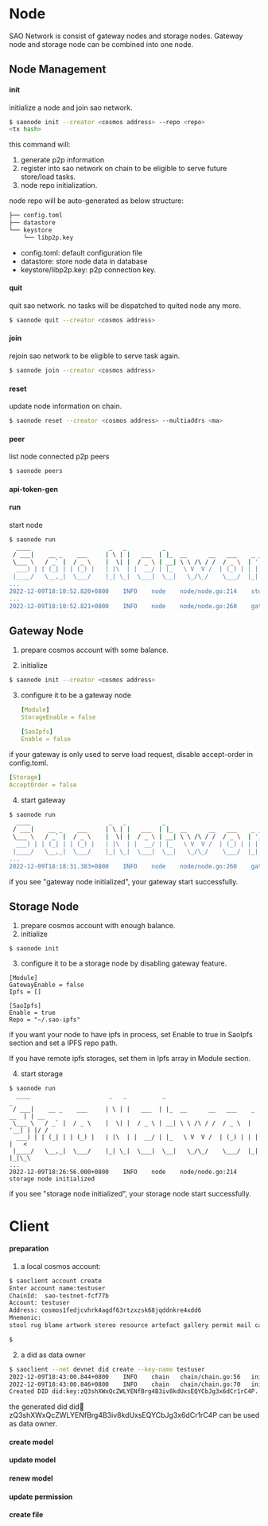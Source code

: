 # Node

SAO Network is consist of gateway nodes and storage nodes. Gateway node and storage node can be combined into one node.

## Node Management

#### init

initialize a node and join sao network.

```bash
$ saonode init --creator <cosmos address> --repo <repo>
<tx hash>
```

this command will:

1. generate p2p information
2. register into sao network on chain to be eligible to serve future store/load tasks.
3. node repo initialization.

node repo will be auto-generated as below structure:

```bash
├── config.toml
├── datastore
└── keystore
    └── libp2p.key
```

* config.toml: default configuration file
* datastore: store node data in database
* keystore/libp2p.key: p2p connection key.

#### quit

quit sao network. no tasks will be dispatched to quited node any more.

```bash
$ saonode quit --creator <cosmos address>
```

#### join

rejoin sao network to be eligible to serve task again.

````bash
$ saonode join --creator <cosmos address>
````

#### reset

update node information on chain.

```bash
$ saonode reset --creator <cosmos address> --multiaddrs <ma>
```

#### peer

list node connected p2p peers

```bash
$ saonode peers
```

#### api-token-gen



#### run

start node

```bash
$ saonode run
  ____                      _   _          _                               _
 / ___|    __ _    ___     | \ | |   ___  | |_  __      __   ___    _ __  | | __
 \___ \   / _` |  / _ \    |  \| |  / _ \ | __| \ \ /\ / /  / _ \  | '__| | |/ /
  ___) | | (_| | | (_) |   | |\  | |  __/ | |_   \ V  V /  | (_) | | |    |   <
 |____/   \__,_|  \___/    |_| \_|  \___|  \__|   \_/\_/    \___/  |_|    |_|\_\
...
2022-12-09T18:10:52.820+0800	INFO	node	node/node.go:214	storage node initialized
...
2022-12-09T18:10:52.821+0800	INFO	node	node/node.go:260	gateway node initialized
```

## Gateway Node

1. prepare cosmos account with some balance.

2. initialize

```bash
$ saonode init --creator <cosmos address>
```

3. configure it to be a gateway node

   ```yaml
   [Module]
   StorageEnable = false
   
   [SaoIpfs]
   Enable = false
   ```

if your gateway is only used to serve load request, disable accept-order in config.toml.

```yaml
[Storage]
AcceptOrder = false
```

4. start gateway

```bash
$ saonode run
  ____                      _   _          _                               _
 / ___|    __ _    ___     | \ | |   ___  | |_  __      __   ___    _ __  | | __
 \___ \   / _` |  / _ \    |  \| |  / _ \ | __| \ \ /\ / /  / _ \  | '__| | |/ /
  ___) | | (_| | | (_) |   | |\  | |  __/ | |_   \ V  V /  | (_) | | |    |   <
 |____/   \__,_|  \___/    |_| \_|  \___|  \__|   \_/\_/    \___/  |_|    |_|\_\
...
2022-12-09T18:18:31.383+0800	INFO	node	node/node.go:260	gateway node initialized
```

 if you see "gateway node initialized", your gateway start successfully.



## Storage Node

1. prepare cosmos account with enough balance.
2. initialize

```
$ saonode init
```

3. configure it to be a storage node by disabling gateway feature.

```
[Module]
GatewayEnable = false
Ipfs = []

[SaoIpfs]
Enable = true
Repo = "~/.sao-ipfs"
```

if you want your node to have ipfs in process, set Enable to true in SaoIpfs section and set a IPFS repo path.

If you have remote ipfs storages, set them in Ipfs array in Module section.

4. start storage

```
$ saonode run
  ____                      _   _          _                               _
 / ___|    __ _    ___     | \ | |   ___  | |_  __      __   ___    _ __  | | __
 \___ \   / _` |  / _ \    |  \| |  / _ \ | __| \ \ /\ / /  / _ \  | '__| | |/ /
  ___) | | (_| | | (_) |   | |\  | |  __/ | |_   \ V  V /  | (_) | | |    |   <
 |____/   \__,_|  \___/    |_| \_|  \___|  \__|   \_/\_/    \___/  |_|    |_|\_\
...
2022-12-09T18:26:56.000+0800	INFO	node	node/node.go:214	storage node initialized
```

 if you see "storage node initialized", your storage node start successfully.



# Client

#### preparation

1. a local cosmos account:

```bash
$ saoclient account create
Enter account name:testuser
ChainId:  sao-testnet-fcf77b
Account: testuser
Address: cosmos1fedjcvhrk4agdf63rtzxzsk68jqddnkre4xdd6
Mnemonic:
stool rug blame artwork stereo resource artefact gallery permit mail carry pitch truck thing giraffe you prepare kitten february stairs oxygen aunt skirt tray

$ 
```

2. a did as data owner

```bash
$ saoclient --net devnet did create --key-name testuser
2022-12-09T18:43:00.844+0800	INFO	chain	chain/chain.go:56	initialize chain client
2022-12-09T18:43:00.846+0800	INFO	chain	chain/chain.go:70	initialize chain listener
Created DID did:key:zQ3shXWxQcZWLYENfBrg4B3iv8kdUxsEQYCbJg3x6dCr1rC4P. tx hash 9491126617A8C19A2BD548F214BE7883CF1C5B4474A2B756C558600FB0EA12BC
```

the generated did did:key:zQ3shXWxQcZWLYENfBrg4B3iv8kdUxsEQYCbJg3x6dCr1rC4P can be used as data owner.

#### create model

#### update model

#### renew model

#### update permission

#### create file


